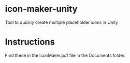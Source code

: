 # icon-maker-unity
Tool to quickly create multiple placeholder icons in Unity

# Instructions
Find these in the IconMaker.pdf file in the Documents folder.
